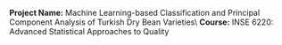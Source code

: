 **Project Name:** Machine Learning-based Classification and Principal Component Analysis of Turkish Dry Bean Varieties\\
**Course:** INSE 6220: Advanced Statistical Approaches to Quality
